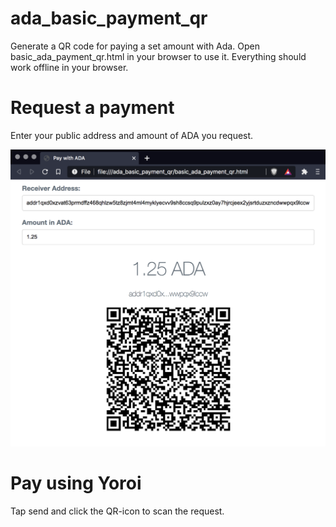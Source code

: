 # ada_basic_payment_qr
 Generate a QR code for paying a set amount with Ada. Open basic_ada_payment_qr.html in your browser to use it. Everything should work offline in your browser.

# Request a payment
 Enter your public address and amount of ADA you request.
 
 ![example](https://github.com/Aerotune/ada_basic_payment_qr/blob/main/screenshot.png?raw=true)

# Pay using Yoroi
 Tap send and click the QR-icon to scan the request.
 
